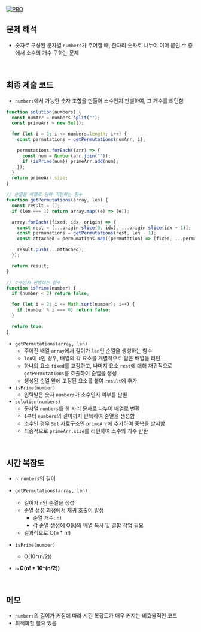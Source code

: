 [![PRO]][Link]

## 문제 해석

- 숫자로 구성된 문자열 `numbers`가 주어질 때, 한자리 숫자로 나누어 이어 붙인 수 중에서 소수의 개수 구하는 문제

<br>

## 최종 제출 코드

- `numbers`에서 가능한 숫자 조합을 만들어 소수인지 판별하여, 그 개수를 리턴함

```javascript
function solution(numbers) {
  const numArr = numbers.split("");
  const primeArr = new Set();

  for (let i = 1; i <= numbers.length; i++) {
    const permutations = getPermutations(numArr, i);

    permutations.forEach((arr) => {
      const num = Number(arr.join(""));
      if (isPrime(num)) primeArr.add(num);
    });
  }
  return primeArr.size;
}

// 순열을 배열로 담아 리턴하는 함수
function getPermutations(array, len) {
  const result = [];
  if (len === 1) return array.map((e) => [e]);

  array.forEach((fixed, idx, origin) => {
    const rest = [...origin.slice(0, idx), ...origin.slice(idx + 1)];
    const permumations = getPermutations(rest, len - 1);
    const attached = permumations.map((permutation) => [fixed, ...permutation]);

    result.push(...attached);
  });

  return result;
}

// 소수인지 판별하는 함수
function isPrime(number) {
  if (number < 2) return false;

  for (let i = 2; i <= Math.sqrt(number); i++) {
    if (number % i === 0) return false;
  }

  return true;
}
```

- `getPermutations(array, len)`
  - 주어진 배열 `array`에서 길이가 `len`인 순열을 생성하는 함수
  - `len`이 `1`인 경우, 배열의 각 요소를 개별적으로 담은 배열을 리턴
  - 하나의 요소 `fixed`를 고정하고, 나머지 요소 `rest`에 대해 재귀적으로 `getPermutations`를 호출하여 순열을 생성
  - 생성된 순열 앞에 고정된 요소를 붙여 `result`에 추가
- `isPrime(number)`
  - 입력받은 숫자 `numbers`가 소수인지 여부를 판별
- `solution(numbers)`
  - 문자열 `numbers`를 한 자리 문자로 나누어 배열로 변환
  - `1`부터 `numbers`의 길이까지 반복하여 순열을 생성함
  - 소수인 경우 `Set` 자료구조인 `primeArr`에 추가하여 중복을 방지함
  - 최종적으로 `primeArr.size`를 리턴하여 소수의 개수 반환

<br>

## 시간 복잡도

- `n`: `numbers`의 길이
- `getPermutations(array, len)`

  - 길이가 `n`인 순열을 생성
  - 순열 생셩 과정에서 재귀 호출이 발생
    - 순열 개수: `n!`
    - 각 순열 생성에 O(`k`)의 배열 복사 및 결합 작업 필요
  - 결과적으로 O(n \* n!)

- `isPrime(number)`

  - O(10^(n/2))

- **∴ O(n! \* 10^(n/2))**

<br>

## 메모

- `numbers`의 길이가 커짐에 따라 시간 복잡도가 매우 커지는 비효율적인 코드
- 최적화할 필요 있음

<!---------------------------------------------------------------------------->

[PRO]: https://github.com/GoSSaChin/algorithm-js/assets/107768516/67c43b52-bc3f-4571-a249-5519021afbb0
[Link]: https://school.programmers.co.kr/learn/courses/30/lessons/42839
